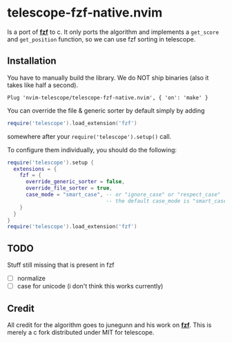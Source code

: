 # telescope-fzf-native.nvim

Is a port of **[fzf][fzf]** to c. It only ports the algorithm and implements a
`get_score` and `get_position` function, so we can use fzf sorting in telescope.

## Installation

You have to manually build the library. We do NOT ship binaries (also it takes
like half a second).

```viml
Plug 'nvim-telescope/telescope-fzf-native.nvim', { 'on': 'make' }
```

You can override the file & generic sorter by default simply by adding

```lua
require('telescope').load_extension('fzf')
```

somewhere after your `require('telescope').setup()` call.

To configure them individually, you should do the following:

```lua
require('telescope').setup {
  extensions = {
    fzf = {
      override_generic_sorter = false,
      override_file_sorter = true,
      case_mode = "smart_case", -- or "ignore_case" or "respect_case"
                                -- the default case_mode is "smart_case"
    }
  }
}
require('telescope').load_extension('fzf')
```

## TODO

Stuff still missing that is present in fzf

- [ ] normalize
- [ ] case for unicode (i don't think this works currently)

## Credit

All credit for the algorithm goes to junegunn and his work on **[fzf][fzf]**.
This is merely a c fork distributed under MIT for telescope.

[fzf]: https://github.com/junegunn/fzf
